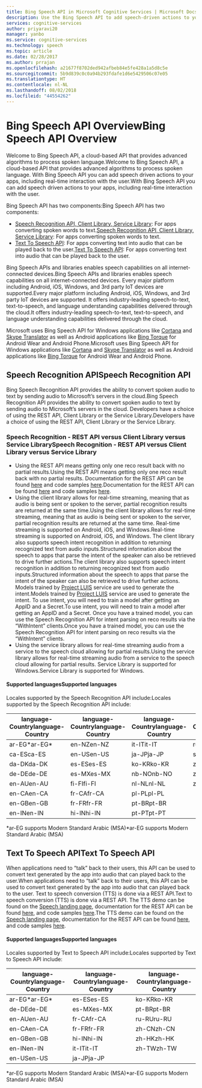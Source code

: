 ```yaml
---
title: Bing Speech API in Microsoft Cognitive Services | Microsoft Docs
description: Use the Bing Speech API to add speech-driven actions to your apps, including real-time interaction with users.
services: cognitive-services
author: priyaravi20
manager: yanbo
ms.service: cognitive-services
ms.technology: speech
ms.topic: article
ms.date: 02/28/2017
ms.author: prrajan
ms.openlocfilehash: a21677f8702ded942afbeb84e5fe428a1a5d8c5e
ms.sourcegitcommit: 5b9d839c0c0a94b293fdafe1d6e5429506c07e05
ms.translationtype: HT
ms.contentlocale: nl-NL
ms.lasthandoff: 08/02/2018
ms.locfileid: "44554262"
---
```

# <a name="bing-speech-api-overview"></a><span data-ttu-id="1762e-103">Bing Speech API Overview</span><span class="sxs-lookup"><span data-stu-id="1762e-103">Bing Speech API Overview</span></span>

<span data-ttu-id="1762e-104">Welcome to Bing Speech API, a cloud-based API that provides advanced algorithms to process spoken language.</span><span class="sxs-lookup"><span data-stu-id="1762e-104">Welcome to Bing Speech API, a cloud-based API that provides advanced algorithms to process spoken language.</span></span> <span data-ttu-id="1762e-105">With Bing Speech API you can add speech driven actions to your apps, including real-time interaction with the user.</span><span class="sxs-lookup"><span data-stu-id="1762e-105">With Bing Speech API you can add speech driven actions to your apps, including real-time interaction with the user.</span></span>

<span data-ttu-id="1762e-106">Bing Speech API has two components:</span><span class="sxs-lookup"><span data-stu-id="1762e-106">Bing Speech API has two components:</span></span>
* <span data-ttu-id="1762e-107">[Speech Recognition API, Client Library, Service Library](#SpeechRecognition):  For apps converting spoken words to text.</span><span class="sxs-lookup"><span data-stu-id="1762e-107">[Speech Recognition API, Client Library, Service Library](#SpeechRecognition):  For apps converting spoken words to text.</span></span>
* <span data-ttu-id="1762e-108">[Text To Speech API](#TextToSpeech): For apps converting text into audio that can be played back to the user.</span><span class="sxs-lookup"><span data-stu-id="1762e-108">[Text To Speech API](#TextToSpeech): For apps converting text into audio that can be played back to the user.</span></span> 

<span data-ttu-id="1762e-109">Bing Speech APIs and libraries enables speech capabilities on all internet-connected devices.</span><span class="sxs-lookup"><span data-stu-id="1762e-109">Bing Speech APIs and libraries enables speech capabilities on all internet-connected devices.</span></span> <span data-ttu-id="1762e-110">Every major platform including Android, iOS, Windows, and 3rd party IoT devices are supported.</span><span class="sxs-lookup"><span data-stu-id="1762e-110">Every major platform including Android, iOS, Windows, and 3rd party IoT devices are supported.</span></span> <span data-ttu-id="1762e-111">It offers industry-leading speech-to-text, text-to-speech, and language understanding capabilities delivered through the cloud.</span><span class="sxs-lookup"><span data-stu-id="1762e-111">It offers industry-leading speech-to-text, text-to-speech, and language understanding capabilities delivered through the cloud.</span></span>

<span data-ttu-id="1762e-112">Microsoft uses Bing Speech API for Windows applications like [Cortana](https://www.microsoft.com/en-us/mobile/experiences/cortana/) and [Skype Translator](https://www.skype.com/en/features/skype-translator/) as well as Android applications like [Bing Torque](https://play.google.com/store/apps/details?id=com.microsoft.bing.torque) for Android Wear and Android Phone.</span><span class="sxs-lookup"><span data-stu-id="1762e-112">Microsoft uses Bing Speech API for Windows applications like [Cortana](https://www.microsoft.com/en-us/mobile/experiences/cortana/) and [Skype Translator](https://www.skype.com/en/features/skype-translator/) as well as Android applications like [Bing Torque](https://play.google.com/store/apps/details?id=com.microsoft.bing.torque) for Android Wear and Android Phone.</span></span>

<a name="SpeechRecognition"></a>
## <a name="speech-recognition-api"></a><span data-ttu-id="1762e-113">Speech Recognition API</span><span class="sxs-lookup"><span data-stu-id="1762e-113">Speech Recognition API</span></span>
<span data-ttu-id="1762e-114">Bing Speech Recognition API provides the ability to convert spoken audio to text by sending audio to Microsoft’s servers in the cloud.</span><span class="sxs-lookup"><span data-stu-id="1762e-114">Bing Speech Recognition API provides the ability to convert spoken audio to text by sending audio to Microsoft’s servers in the cloud.</span></span> <span data-ttu-id="1762e-115">Developers have a choice of using the REST API, Client Library or the Service Library.</span><span class="sxs-lookup"><span data-stu-id="1762e-115">Developers have a choice of using the REST API, Client Library or the Service Library.</span></span> 

### <a name="speech-recognition---rest-api-versus-client-library-versus-service-library"></a><span data-ttu-id="1762e-116">Speech Recognition - REST API versus Client Library versus Service Library</span><span class="sxs-lookup"><span data-stu-id="1762e-116">Speech Recognition - REST API versus Client Library versus Service Library</span></span>
* <span data-ttu-id="1762e-117">Using the REST API means getting only one reco result back with no partial results.</span><span class="sxs-lookup"><span data-stu-id="1762e-117">Using the REST API means getting only one reco result back with no partial results.</span></span> <span data-ttu-id="1762e-118">Documentation for the REST API can be found [here](API-Reference-REST/BingVoiceRecognition.md) and code samples [here](https://oxfordportal.blob.core.windows.net/speech/doc/recognition/Program.cs).</span><span class="sxs-lookup"><span data-stu-id="1762e-118">Documentation for the REST API can be found [here](API-Reference-REST/BingVoiceRecognition.md) and code samples [here](https://oxfordportal.blob.core.windows.net/speech/doc/recognition/Program.cs).</span></span> 
*   <span data-ttu-id="1762e-119">Using the client library allows for real-time streaming, meaning that as audio is being sent or spoken to the server, partial recognition results are returned at the same time.</span><span class="sxs-lookup"><span data-stu-id="1762e-119">Using the client library allows for real-time streaming, meaning that as audio is being sent or spoken to the server, partial recognition results are returned at the same time.</span></span> <span data-ttu-id="1762e-120">Real-time streaming is supported on Android, iOS, and Windows.</span><span class="sxs-lookup"><span data-stu-id="1762e-120">Real-time streaming is supported on Android, iOS, and Windows.</span></span> <span data-ttu-id="1762e-121">The client library also supports speech intent recognition in addition to returning recognized text from audio inputs.Structured information about the speech to apps that parse the intent of the speaker can also be retrieved to drive further actions.</span><span class="sxs-lookup"><span data-stu-id="1762e-121">The client library also supports speech intent recognition in addition to returning recognized text from audio inputs.Structured information about the speech to apps that parse the intent of the speaker can also be retrieved to drive further actions.</span></span> <span data-ttu-id="1762e-122">Models trained by [Project LUIS](https://www.luis.ai/) service are used to generate the intent.</span><span class="sxs-lookup"><span data-stu-id="1762e-122">Models trained by [Project LUIS](https://www.luis.ai/) service are used to generate the intent.</span></span> <span data-ttu-id="1762e-123">To use intent, you will need to train a model after getting an AppID and a Secret.</span><span class="sxs-lookup"><span data-stu-id="1762e-123">To use intent, you will need to train a model after getting an AppID and a Secret.</span></span> <span data-ttu-id="1762e-124">Once you have a trained model, you can use the Speech Recognition API for intent parsing on reco results via the “WithIntent” clients.</span><span class="sxs-lookup"><span data-stu-id="1762e-124">Once you have a trained model, you can use the Speech Recognition API for intent parsing on reco results via the “WithIntent” clients.</span></span>
* <span data-ttu-id="1762e-125">Using the service library allows for real-time streaming audio from a service to the speech cloud allowing for partial results.</span><span class="sxs-lookup"><span data-stu-id="1762e-125">Using the service library allows for real-time streaming audio from a service to the speech cloud allowing for partial results.</span></span> <span data-ttu-id="1762e-126">Service Library is supported for Windows.</span><span class="sxs-lookup"><span data-stu-id="1762e-126">Service Library is supported for Windows.</span></span>  

#### <a name="supported-languages"></a><span data-ttu-id="1762e-127">Supported languages</span><span class="sxs-lookup"><span data-stu-id="1762e-127">Supported languages</span></span>
<span data-ttu-id="1762e-128">Locales supported by the Speech Recognition API include:</span><span class="sxs-lookup"><span data-stu-id="1762e-128">Locales supported by the Speech Recognition API include:</span></span>

<span data-ttu-id="1762e-129">language-Country</span><span class="sxs-lookup"><span data-stu-id="1762e-129">language-Country</span></span> |<span data-ttu-id="1762e-130">language-Country</span><span class="sxs-lookup"><span data-stu-id="1762e-130">language-Country</span></span> | <span data-ttu-id="1762e-131">language-Country</span><span class="sxs-lookup"><span data-stu-id="1762e-131">language-Country</span></span> |<span data-ttu-id="1762e-132">language-Country</span><span class="sxs-lookup"><span data-stu-id="1762e-132">language-Country</span></span> 
---------|----------|--------|------------------
<span data-ttu-id="1762e-133">ar-EG\*</span><span class="sxs-lookup"><span data-stu-id="1762e-133">ar-EG\*</span></span>   |  <span data-ttu-id="1762e-134">en-NZ</span><span class="sxs-lookup"><span data-stu-id="1762e-134">en-NZ</span></span>  | <span data-ttu-id="1762e-135">it-IT</span><span class="sxs-lookup"><span data-stu-id="1762e-135">it-IT</span></span>  |  <span data-ttu-id="1762e-136">ru-RU</span><span class="sxs-lookup"><span data-stu-id="1762e-136">ru-RU</span></span>
<span data-ttu-id="1762e-137">ca-ES</span><span class="sxs-lookup"><span data-stu-id="1762e-137">ca-ES</span></span>    |  <span data-ttu-id="1762e-138">en-US</span><span class="sxs-lookup"><span data-stu-id="1762e-138">en-US</span></span>  | <span data-ttu-id="1762e-139">ja-JP</span><span class="sxs-lookup"><span data-stu-id="1762e-139">ja-JP</span></span>  |  <span data-ttu-id="1762e-140">sv-SE</span><span class="sxs-lookup"><span data-stu-id="1762e-140">sv-SE</span></span>
<span data-ttu-id="1762e-141">da-DK</span><span class="sxs-lookup"><span data-stu-id="1762e-141">da-DK</span></span>    |  <span data-ttu-id="1762e-142">es-ES</span><span class="sxs-lookup"><span data-stu-id="1762e-142">es-ES</span></span>  | <span data-ttu-id="1762e-143">ko-KR</span><span class="sxs-lookup"><span data-stu-id="1762e-143">ko-KR</span></span>  |  <span data-ttu-id="1762e-144">zh-CN</span><span class="sxs-lookup"><span data-stu-id="1762e-144">zh-CN</span></span>
<span data-ttu-id="1762e-145">de-DE</span><span class="sxs-lookup"><span data-stu-id="1762e-145">de-DE</span></span>    |  <span data-ttu-id="1762e-146">es-MX</span><span class="sxs-lookup"><span data-stu-id="1762e-146">es-MX</span></span>  | <span data-ttu-id="1762e-147">nb-NO</span><span class="sxs-lookup"><span data-stu-id="1762e-147">nb-NO</span></span>  |  <span data-ttu-id="1762e-148">zh-HK</span><span class="sxs-lookup"><span data-stu-id="1762e-148">zh-HK</span></span>
<span data-ttu-id="1762e-149">en-AU</span><span class="sxs-lookup"><span data-stu-id="1762e-149">en-AU</span></span>    |  <span data-ttu-id="1762e-150">fi-FI</span><span class="sxs-lookup"><span data-stu-id="1762e-150">fi-FI</span></span>  | <span data-ttu-id="1762e-151">nl-NL</span><span class="sxs-lookup"><span data-stu-id="1762e-151">nl-NL</span></span>  |  <span data-ttu-id="1762e-152">zh-TW</span><span class="sxs-lookup"><span data-stu-id="1762e-152">zh-TW</span></span>
<span data-ttu-id="1762e-153">en-CA</span><span class="sxs-lookup"><span data-stu-id="1762e-153">en-CA</span></span>    |  <span data-ttu-id="1762e-154">fr-CA</span><span class="sxs-lookup"><span data-stu-id="1762e-154">fr-CA</span></span>  | <span data-ttu-id="1762e-155">pl-PL</span><span class="sxs-lookup"><span data-stu-id="1762e-155">pl-PL</span></span>  |    
<span data-ttu-id="1762e-156">en-GB</span><span class="sxs-lookup"><span data-stu-id="1762e-156">en-GB</span></span>    |  <span data-ttu-id="1762e-157">fr-FR</span><span class="sxs-lookup"><span data-stu-id="1762e-157">fr-FR</span></span>  | <span data-ttu-id="1762e-158">pt-BR</span><span class="sxs-lookup"><span data-stu-id="1762e-158">pt-BR</span></span>  |      
<span data-ttu-id="1762e-159">en-IN</span><span class="sxs-lookup"><span data-stu-id="1762e-159">en-IN</span></span>    |  <span data-ttu-id="1762e-160">hi-IN</span><span class="sxs-lookup"><span data-stu-id="1762e-160">hi-IN</span></span>  | <span data-ttu-id="1762e-161">pt-PT</span><span class="sxs-lookup"><span data-stu-id="1762e-161">pt-PT</span></span>  |
<span data-ttu-id="1762e-162">\*ar-EG supports Modern Standard Arabic (MSA)</span><span class="sxs-lookup"><span data-stu-id="1762e-162">\*ar-EG supports Modern Standard Arabic (MSA)</span></span>

<a name="TextToSpeech"></a>
## <a name="text-to-speech-api"></a><span data-ttu-id="1762e-163">Text To Speech API</span><span class="sxs-lookup"><span data-stu-id="1762e-163">Text To Speech API</span></span>
<span data-ttu-id="1762e-164">When applications need to “talk” back to their users, this API can be used to convert text generated by the app into audio that can played back to the user.</span><span class="sxs-lookup"><span data-stu-id="1762e-164">When applications need to “talk” back to their users, this API can be used to convert text generated by the app into audio that can played back to the user.</span></span> <span data-ttu-id="1762e-165">Text to speech conversion (TTS) is done via a REST API.</span><span class="sxs-lookup"><span data-stu-id="1762e-165">Text to speech conversion (TTS) is done via a REST API.</span></span> <span data-ttu-id="1762e-166">The TTS demo can be found on the [Speech landing page](https://www.microsoft.com/cognitive-services/en-us/speech-api), documentation for the REST API can be found [here](API-Reference-REST/BingVoiceOutput.md), and code samples [here](https://github.com/Microsoft/Cognitive-Speech-TTS/tree/master/Samples-Http/CSharp/TTSProgram.cs).</span><span class="sxs-lookup"><span data-stu-id="1762e-166">The TTS demo can be found on the [Speech landing page](https://www.microsoft.com/cognitive-services/en-us/speech-api), documentation for the REST API can be found [here](API-Reference-REST/BingVoiceOutput.md), and code samples [here](https://github.com/Microsoft/Cognitive-Speech-TTS/tree/master/Samples-Http/CSharp/TTSProgram.cs).</span></span>

#### <a name="supported-languages"></a><span data-ttu-id="1762e-167">Supported languages</span><span class="sxs-lookup"><span data-stu-id="1762e-167">Supported languages</span></span>
<span data-ttu-id="1762e-168">Locales supported by Text to Speech API include:</span><span class="sxs-lookup"><span data-stu-id="1762e-168">Locales supported by Text to Speech API include:</span></span>

<span data-ttu-id="1762e-169">language-Country</span><span class="sxs-lookup"><span data-stu-id="1762e-169">language-Country</span></span> |<span data-ttu-id="1762e-170">language-Country</span><span class="sxs-lookup"><span data-stu-id="1762e-170">language-Country</span></span> | <span data-ttu-id="1762e-171">language-Country</span><span class="sxs-lookup"><span data-stu-id="1762e-171">language-Country</span></span> 
---------|----------|------------
<span data-ttu-id="1762e-172">ar-EG\*</span><span class="sxs-lookup"><span data-stu-id="1762e-172">ar-EG\*</span></span>   |   <span data-ttu-id="1762e-173">es-ES</span><span class="sxs-lookup"><span data-stu-id="1762e-173">es-ES</span></span>  | <span data-ttu-id="1762e-174">ko-KR</span><span class="sxs-lookup"><span data-stu-id="1762e-174">ko-KR</span></span>    
<span data-ttu-id="1762e-175">de-DE</span><span class="sxs-lookup"><span data-stu-id="1762e-175">de-DE</span></span>    |   <span data-ttu-id="1762e-176">es-MX</span><span class="sxs-lookup"><span data-stu-id="1762e-176">es-MX</span></span>  | <span data-ttu-id="1762e-177">pt-BR</span><span class="sxs-lookup"><span data-stu-id="1762e-177">pt-BR</span></span> 
<span data-ttu-id="1762e-178">en-AU</span><span class="sxs-lookup"><span data-stu-id="1762e-178">en-AU</span></span>    |   <span data-ttu-id="1762e-179">fr-CA</span><span class="sxs-lookup"><span data-stu-id="1762e-179">fr-CA</span></span>  | <span data-ttu-id="1762e-180">ru-RU</span><span class="sxs-lookup"><span data-stu-id="1762e-180">ru-RU</span></span>   
<span data-ttu-id="1762e-181">en-CA</span><span class="sxs-lookup"><span data-stu-id="1762e-181">en-CA</span></span>    |   <span data-ttu-id="1762e-182">fr-FR</span><span class="sxs-lookup"><span data-stu-id="1762e-182">fr-FR</span></span>  | <span data-ttu-id="1762e-183">zh-CN</span><span class="sxs-lookup"><span data-stu-id="1762e-183">zh-CN</span></span>    
<span data-ttu-id="1762e-184">en-GB</span><span class="sxs-lookup"><span data-stu-id="1762e-184">en-GB</span></span>    |   <span data-ttu-id="1762e-185">hi-IN</span><span class="sxs-lookup"><span data-stu-id="1762e-185">hi-IN</span></span>  | <span data-ttu-id="1762e-186">zh-HK</span><span class="sxs-lookup"><span data-stu-id="1762e-186">zh-HK</span></span>    
<span data-ttu-id="1762e-187">en-IN</span><span class="sxs-lookup"><span data-stu-id="1762e-187">en-IN</span></span>    |   <span data-ttu-id="1762e-188">it-IT</span><span class="sxs-lookup"><span data-stu-id="1762e-188">it-IT</span></span>  |  <span data-ttu-id="1762e-189">zh-TW</span><span class="sxs-lookup"><span data-stu-id="1762e-189">zh-TW</span></span> 
<span data-ttu-id="1762e-190">en-US</span><span class="sxs-lookup"><span data-stu-id="1762e-190">en-US</span></span>    |   <span data-ttu-id="1762e-191">ja-JP</span><span class="sxs-lookup"><span data-stu-id="1762e-191">ja-JP</span></span>  |      
<span data-ttu-id="1762e-192">\*ar-EG supports Modern Standard Arabic (MSA)</span><span class="sxs-lookup"><span data-stu-id="1762e-192">\*ar-EG supports Modern Standard Arabic (MSA)</span></span>
